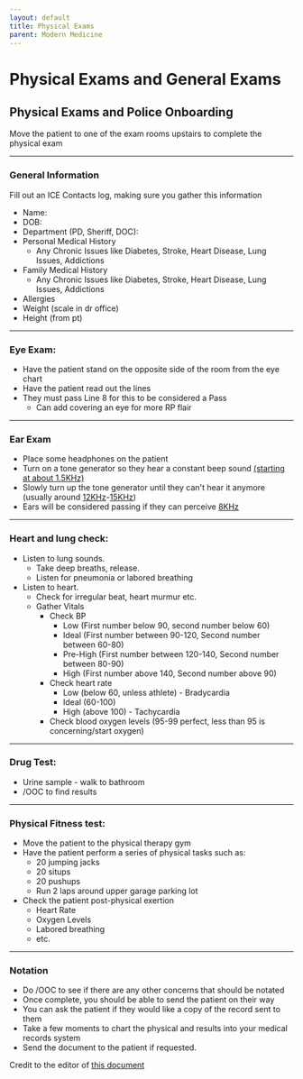 ```yaml
---
layout: default
title: Physical Exams
parent: Modern Medicine
---
```


# Physical Exams and General Exams

## Physical Exams and Police Onboarding

Move the patient to one of the exam rooms upstairs to complete the physical exam

---

### General Information

Fill out an ICE Contacts log, making sure you gather this information

- Name:
- DOB:
- Department (PD, Sheriff, DOC):
- Personal Medical History
  - Any Chronic Issues like Diabetes, Stroke, Heart Disease, Lung Issues, Addictions
- Family Medical History
  - Any Chronic Issues like Diabetes, Stroke, Heart Disease, Lung Issues, Addictions
- Allergies
- Weight (scale in dr office)
- Height (from pt)

---

### Eye Exam:

- Have the patient stand on the opposite side of the room from the eye chart
- Have the patient read out the lines
- They must pass Line 8 for this to be considered a Pass
  - Can add covering an eye for more RP flair

---

### Ear Exam

- Place some headphones on the patient
- Turn on a tone generator so they hear a constant beep sound [(starting at about 1.5KHz)](https://www.youtube.com/watch?v=1iE_Kf3i6Ok)
- Slowly turn up the tone generator until they can't hear it anymore (usually around [12KHz](https://www.youtube.com/watch?v=5lOOpD1sIo8)-[15KHz](https://www.youtube.com/watch?v=6r6fzAa9ylU))
- Ears will be considered passing if they can perceive [8KHz](https://www.youtube.com/watch?v=K224PdHB3p8)

---

### Heart and lung check:

- Listen to lung sounds.
  - Take deep breaths, release.
  - Listen for pneumonia or labored breathing
- Listen to heart.
  - Check for irregular beat, heart murmur etc.
  - Gather Vitals
    - Check BP
      - Low (First number below 90, second number below 60)
      - Ideal (First number between 90-120, Second number between 60-80)
      - Pre-High (First number between 120-140, Second number between 80-90)
      - High (First number above 140, Second number above 90)
    - Check heart rate
      - Low (below 60, unless athlete) - Bradycardia
      - Ideal (60-100) 
      - High (above 100) - Tachycardia
    - Check blood oxygen levels (95-99 perfect, less than 95 is concerning/start oxygen)

---

### Drug Test:

- Urine sample - walk to bathroom
- /OOC to find results

---

### Physical Fitness test:

- Move the patient to the physical therapy gym
- Have the patient perform a series of physical tasks such as:
  - 20 jumping jacks  
  - 20 situps  
  - 20 pushups  
  - Run 2 laps around upper garage parking lot  
- Check the patient post-physical exertion
  - Heart Rate
  - Oxygen Levels
  - Labored breathing
  - etc.

---

### Notation

- Do /OOC to see if there are any other concerns that should be notated
- Once complete, you should be able to send the patient on their way
- You can ask the patient if they would like a copy of the record sent to them
- Take a few moments to chart the physical and results into your medical records system
- Send the document to the patient if requested.

Credit to the editor of [this document](https://docs.google.com/document/d/11zW7zXzATA4GWIDrm1GYuhR4NlmCa_UbahTf7LjYIvk/edit)
